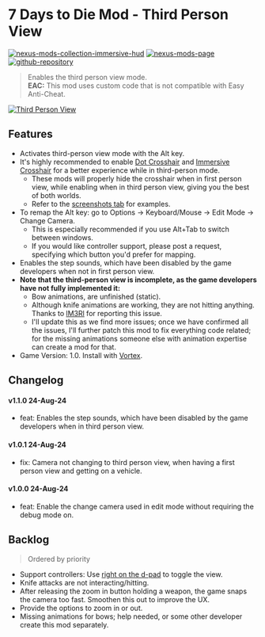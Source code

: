 # 7 Days to Die Mod - Third Person View
[![nexus-mods-collection-immersive-hud](https://img.shields.io/badge/Nexus%20Mods%20Collection-Immersive%20HUD%20-orange?style=flat-square&logo=spinrilla)](https://next.nexusmods.com/7daystodie/collections/epfqzi) [![nexus-mods-page](https://img.shields.io/badge/Nexus%20Mod-Third%20Person%20View%20-orange?style=flat-square&logo=spinrilla)](https://www.nexusmods.com/7daystodie/mods/5903) [![github-repository](https://img.shields.io/badge/GitHub-Repository-green?style=flat-square&logo=github)](https://github.com/rdok/7daystodie_mod_third_person_view)

> Enables the third person view mode.    
> **EAC:** This mod uses custom code that is not compatible with Easy Anti-Cheat.
 
[![Third Person View](https://raw.githubusercontent.com/rdok/7daystodie_mod_third_person_view/main/documentation/showcase.gif)](https://www.nexusmods.com/7daystodie/mods/5903)

## Features
- Activates third-person view mode with the Alt key.
- It's highly recommended to enable [Dot Crosshair](https://www.nexusmods.com/7daystodie/mods/5640) and [Immersive Crosshair](https://www.nexusmods.com/7daystodie/mods/5601) for a better experience while in third-person mode. 
  - These mods will properly hide the crosshair when in first person view, while enabling when in third person view, giving you the best of both worlds. 
  - Refer to the [screenshots tab](https://staticdelivery.nexusmods.com/mods/1059/images/5903/5903-1724496760-686489418.jpeg) for examples.
- To remap the Alt key: go to Options -> Keyboard/Mouse -> Edit Mode -> Change Camera.
  - This is especially recommended if you use Alt+Tab to switch between windows.
  - If you would like controller support, please post a request, specifying which button you'd prefer for mapping.
- Enables the step sounds, which have been disabled by the game developers when not in first person view.  
- **Note that the third-person view is incomplete, as the game developers have not fully implemented it:**  
  - Bow animations, are unfinished (static). 
  - Although knife animations are working, they are not hitting anything. Thanks to [lM3Rl](https://www.nexusmods.com/7daystodie/mods/5903?tab=posts&jump_to_comment=143233440) for reporting this issue.
  - I'll update this as we find more issues; once we have confirmed all the issues, I'll further patch this mod to fix everything code related; for the missing animations someone else with animation expertise can create a mod for that.
- Game Version: 1.0. Install with [Vortex](https://www.nexusmods.com/about/vortex/).

## Changelog
#### v1.1.0 24-Aug-24
- feat: Enables the step sounds, which have been disabled by the game developers when in third person view.
#### v1.0.1 24-Aug-24
- fix: Camera not changing to third person view, when having a first person view and getting on a vehicle.
#### v1.0.0 24-Aug-24
- feat: Enable the change camera used in edit mode without requiring the debug mode on.

## Backlog
> Ordered by priority  
- Support controllers: Use [right on the d-pad](https://www.nexusmods.com/7daystodie/mods/5903?tab=posts&jump_to_comment=143236233) to toggle the view.
- Knife attacks are not interacting/hitting.
- After releasing the zoom in button holding a weapon, the game snaps the camera too fast. Smoothen this out to improve the UX.
- Provide the options to zoom in or out.
- Missing animations for bows; help needed, or some other developer create this mod separately.
